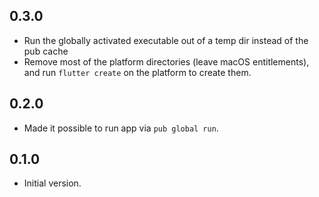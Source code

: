 ## 0.3.0

* Run the globally activated executable out of a temp dir instead of the 
  pub cache
* Remove most of the platform directories (leave macOS entitlements), and 
  run `flutter create` on the platform to create them.

## 0.2.0

* Made it possible to run app via `pub global run`.

## 0.1.0

* Initial version.
